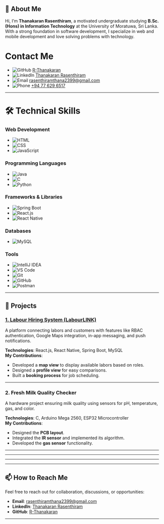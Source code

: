 ## 👋 About Me
Hi, I’m **Thanakaran Rasenthiram**, a motivated undergraduate studying **B.Sc. (Hons) in Information Technology** at the University of Moratuwa, Sri Lanka. With a strong foundation in software development, I specialize in web and mobile development and love solving problems with technology.

# Contact Me

- ![GitHub](https://img.shields.io/badge/-GitHub-181717?logo=github&logoColor=white&style=flat-square) [R-Thanakaran](https://github.com/Thanakaran)
- ![LinkedIn](https://img.shields.io/badge/-LinkedIn-0077B5?logo=linkedin&logoColor=white&style=flat-square) [Thanakaran Rasenthiram](https://www.linkedin.com/in/thanakaran-rasenthiram-b19652255/)
- ![Email](https://img.shields.io/badge/-Email-D14836?logo=gmail&logoColor=white&style=flat-square) [rasenthiramthana2399@gmail.com](mailto:rasenthiramthana2399@gmail.com)
- ![Phone](https://img.shields.io/badge/-Phone-25D366?logo=whatsapp&logoColor=white&style=flat-square) [+94 77 629 6517](tel:+94776296517)

---

# 🛠️ Technical Skills

### Web Development
- ![HTML](https://img.shields.io/badge/-HTML5-E34F26?logo=html5&logoColor=white&style=flat-square)
- ![CSS](https://img.shields.io/badge/-CSS3-1572B6?logo=css3&logoColor=white&style=flat-square)
- ![JavaScript](https://img.shields.io/badge/-JavaScript-F7DF1E?logo=javascript&logoColor=black&style=flat-square)

### Programming Languages
- ![Java](https://img.shields.io/badge/-Java-007396?logo=java&logoColor=white&style=flat-square)
- ![C](https://img.shields.io/badge/-C-A8B9CC?logo=c&logoColor=black&style=flat-square)
- ![Python](https://img.shields.io/badge/-Python-3776AB?logo=python&logoColor=white&style=flat-square)

### Frameworks & Libraries
- ![Spring Boot](https://img.shields.io/badge/-Spring%20Boot-6DB33F?logo=springboot&logoColor=white&style=flat-square)
- ![React.js](https://img.shields.io/badge/-React-61DAFB?logo=react&logoColor=black&style=flat-square)
- ![React Native](https://img.shields.io/badge/-React%20Native-61DAFB?logo=react&logoColor=black&style=flat-square)

### Databases
- ![MySQL](https://img.shields.io/badge/-MySQL-4479A1?logo=mysql&logoColor=white&style=flat-square)

### Tools
- ![IntelliJ IDEA](https://img.shields.io/badge/-IntelliJ%20IDEA-000000?logo=intellijidea&logoColor=white&style=flat-square)
- ![VS Code](https://img.shields.io/badge/-VS%20Code-007ACC?logo=visualstudiocode&logoColor=white&style=flat-square)
- ![Git](https://img.shields.io/badge/-Git-F05032?logo=git&logoColor=white&style=flat-square)
- ![GitHub](https://img.shields.io/badge/-GitHub-181717?logo=github&logoColor=white&style=flat-square)
- ![Postman](https://img.shields.io/badge/-Postman-FF6C37?logo=postman&logoColor=white&style=flat-square)


---

## 🚀 Projects
### [1. Labour Hiring System (LabourLINK)](https://github.com/Thanakaran)
A platform connecting labors and customers with features like RBAC authentication, Google Maps integration, in-app messaging, and push notifications.

**Technologies**: React.js, React Native, Spring Boot, MySQL  
**My Contributions**:
- Developed a **map view** to display available labors based on roles.
- Designed a **profile view** for easy comparisons.
- Built a **booking process** for job scheduling.

---

### 2. Fresh Milk Quality Checker
A hardware project ensuring milk quality using sensors for pH, temperature, gas, and color.

**Technologies**: C, Arduino Mega 2560, ESP32 Microcontroller  
**My Contributions**:
- Designed the **PCB layout**.
- Integrated the **IR sensor** and implemented its algorithm.
- Developed the **gas sensor** functionality.

---



---


---



---

## 📫 How to Reach Me
Feel free to reach out for collaboration, discussions, or opportunities:

- **Email**: [rasenthiramthana2399@gmail.com](mailto:rasenthiramthana2399@gmail.com)
- **LinkedIn**: [Thanakaran Rasenthiram](https://www.linkedin.com/in/thanakaran-rasenthiram-b19652255/)
- **GitHub**: [R-Thanakaran](https://github.com/Thanakaran)

---

